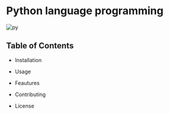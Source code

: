# Python language programming

![py](https://media2.giphy.com/media/coxQHKASG60HrHtvkt/200w.webp)

## Table of Contents
* Installation

* Usage 

* Feautures

* Contributing 

* License

